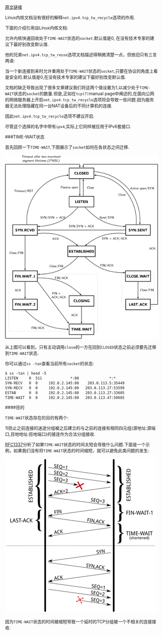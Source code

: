 [原文链接](http://vincent.bernat.im/en/blog/2014-tcp-time-wait-state-linux.html)

Linux内核文档没有很好的解释`net.ipv4.tcp_tw_recycle`选项的作用.

下面的介绍引用自Linux内核文档:

允许内核快速回收处于`TIME-WAIT`状态的`socket`.默认值是0,
在没有技术专家的建议下最好别改变默认值.


他的兄弟`net.ipv4.tcp_tw_reuse`选项文档描述得稍微清楚一点，但依旧只有三言两语:

当一个新连接到来时允许重用处于`TIME-WAIT`状态的`socket`,只要在协议的角度上看是安全的.默认值是0,在没有技术专家的建议下最好别改变默认值.

文档的缺乏导致出现了很多文章建议我们将这两个值设置为1,以减少处于`TIME-WAIT`状态的`socket`的数量.但是,正如在`tcp(7)`manual page中阐述的,在面向公网的网络服务器上开启`net.ipv4.tcp_tw_recycle`选项将会导致一些问题.因为服务器无法处理隐藏在同一台NAT设备后的不同计算机的连接.

因此`net.ipv4.tcp_tw_recycle`选项不建议开启.

尽管这个选择的名字中带有`ipv4`,实际上它同样被应用于IPv6套接口.

###TIME-WAIT状态

首先回顾一下`TIME-WAIT`,下图展示了`socket`如何在各状态之间迁移.

![alter TCP状态迁移图](../postimg/tcp-state-diagram.png)

从上图可以看到，只有主动调用`close`的一方在回到`CLOSED`状态之前必须要先迁移到`TIME-WAIT`状态.

你可以通过`ss -tan`查看当前所有`socket`的状态:

	$ ss -tan | head -5
	LISTEN     0  511             *:80              *:*     
	SYN-RECV   0  0     192.0.2.145:80    203.0.113.5:35449
	SYN-RECV   0  0     192.0.2.145:80   203.0.113.27:53599
	ESTAB      0  0     192.0.2.145:80   203.0.113.27:33605
	TIME-WAIT  0  0     192.0.2.145:80   203.0.113.47:50685

####目的

`TIME-WAIT`状态存在的目的有两个:

1)防止之前连接的迷途分组被之后建立的与之前的连接有相同四元组(源地址:源端口,目地地址:目地端口)的接连作为合法分组接收.

[RFC1337](http://tools.ietf.org/html/rfc1337)分析了如果`TIME-WAIT`状态的时间太短会导致什么问题.下面是一个示例，如果我们没有将`TIME-WAIT`状态的时间缩短，就可以避免此类问题的发生:

![alter TCP状态迁移图](../postimg/duplicate-segment.png)

因为`TIME-WAIT`状态的时间被缩短导致一个延时的TCP分组被一个不相关的连接接收.

	
